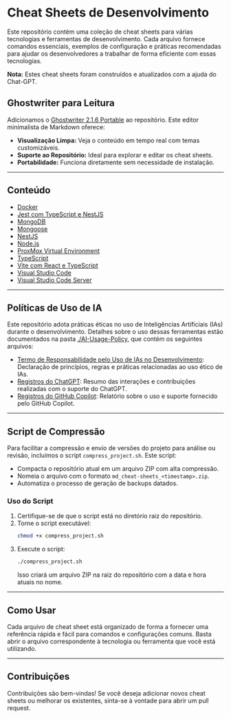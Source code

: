 # Cheat Sheets de Desenvolvimento

Este repositório contém uma coleção de cheat sheets para várias tecnologias e ferramentas de desenvolvimento. Cada arquivo fornece comandos essenciais, exemplos de configuração e práticas recomendadas para ajudar os desenvolvedores a trabalhar de forma eficiente com essas tecnologias.

**Nota:** Estes cheat sheets foram construídos e atualizados com a ajuda do Chat-GPT.

## Ghostwriter para Leitura

Adicionamos o [Ghostwriter 2.1.6 Portable](./ghostwriter_2.1.6_win64_portable) ao repositório. Este editor minimalista de Markdown oferece:

- **Visualização Limpa:** Veja o conteúdo em tempo real com temas customizáveis.
- **Suporte ao Repositório:** Ideal para explorar e editar os cheat sheets.
- **Portabilidade:** Funciona diretamente sem necessidade de instalação.

---

## Conteúdo

- [Docker](docker-cheat-sheet.md)
- [Jest com TypeScript e NestJS](jest-ts-nestjs-cheat-sheet.md)
- [MongoDB](mongodb-cheat-sheet.md)
- [Mongoose](mongoose-cheat-sheet.md)
- [NestJS](nestjs-cheat-sheet.md)
- [Node.js](nodejs-cheat-sheet.md)
- [ProxMox Virtual Environment](pve-cheat-sheet.md)
- [TypeScript](typescript-cheat-sheet.md)
- [Vite com React e TypeScript](vite-reactjs-ts-cheat-sheet.md)
- [Visual Studio Code](vscode-cheat-sheet.md)
- [Visual Studio Code Server](vscode-server-cheat-sheet.md)

---

## Políticas de Uso de IA

Este repositório adota práticas éticas no uso de Inteligências Artificiais (IAs) durante o desenvolvimento. Detalhes sobre o uso dessas ferramentas estão documentados na pasta [./AI-Usage-Policy](./AI-Usage-Policy), que contém os seguintes arquivos:

- [Termo de Responsabilidade pelo Uso de IAs no Desenvolvimento](./AI-Usage-Policy/responsability.md): Declaração de princípios, regras e práticas relacionadas ao uso ético de IAs.
- [Registros do ChatGPT](./AI-Usage-Policy/chatgpt.logs.md): Resumo das interações e contribuições realizadas com o suporte do ChatGPT.
- [Registros do GitHub Copilot](./AI-Usage-Policy/ghcopilot.logs.md): Relatório sobre o uso e suporte fornecido pelo GitHub Copilot.

---

## Script de Compressão

Para facilitar a compressão e envio de versões do projeto para análise ou revisão, incluímos o script `compress_project.sh`. Este script:

- Compacta o repositório atual em um arquivo ZIP com alta compressão.
- Nomeia o arquivo com o formato `md_cheat-sheets_<timestamp>.zip`.
- Automatiza o processo de geração de backups datados.

### Uso do Script

1. Certifique-se de que o script está no diretório raiz do repositório.
2. Torne o script executável:
   ```bash
   chmod +x compress_project.sh
   ```
3. Execute o script:
   ```bash
   ./compress_project.sh
   ```
   Isso criará um arquivo ZIP na raiz do repositório com a data e hora atuais no nome.

---

## Como Usar

Cada arquivo de cheat sheet está organizado de forma a fornecer uma referência rápida e fácil para comandos e configurações comuns. Basta abrir o arquivo correspondente à tecnologia ou ferramenta que você está utilizando.

---

## Contribuições

Contribuições são bem-vindas! Se você deseja adicionar novos cheat sheets ou melhorar os existentes, sinta-se à vontade para abrir um pull request.
